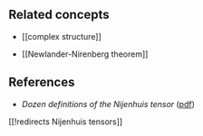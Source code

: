 
## Related concepts

* [[complex structure]]

* [[Newlander-Nirenberg theorem]]

## References

* _Dozen definitions of the Nijenhuis tensor_ ([pdf](http://www.math.uit.no/ansatte/boris/Images/1/12DEF-NJ.pdf))

[[!redirects Nijenhuis tensors]]

